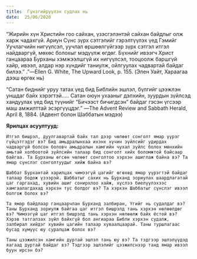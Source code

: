 ```yaml
---
title:  Гүнзгийрүүлэн судлах нь
date:  25/06/2020
---
```


“Жирийн хүн Христийн гоо сайхан, үзэсгэлэнтэй сайхан байдлыг олж харж чадахгүй. Ариун Сүнс зүрх сэтгэлийг гэрэлтүүлэх үед Гэмийг Уучлагчийн нигүүлсэл, уучлал өршөөлгүйгээр зүрх сэтгэл итгэл найдваргүй, мөхөс болохыг мэдүүлж өгдөг. Бүхнийг ивээгч Христ ганцаараа Бурханы хэмжээлшгүй их нигүүлсэл, тооцоолж баршгүй хайр, ивээл, алдар нэр хүндийг таниулж, ойлгуулах чадвартай байдаг билээ.” .”—Ellen G. White, The Upward Look, p. 155. (Элен Уайт, Хараагаа дээш өргөх нь)

“Сатан биднийг уруу татах үед бид Библийн эшлэл, бүлгийг цээжлэн уншдаг байх хэрэгтэй..... Сатан оюун ухааныг дэлхийн, зуурдын зүйлсэд хандуулах үед бид түүнийг “Бичээст бичигдсэн” байдаг гэсэн үгсээр маш амжилттай эсэргүүцдэг.” —The Advent Review and Sabbath Herald, April 8, 1884. (Адвент болон Шаббатын мэдээ)

**Ярилцах асуултууд:**

`Итгэл бишрэл, дуулгавартай байх тал дээр чөлөөт сонголт ямар үүрэг гүйцэтгэдэг вэ? Бид амьдралынхаа ихэнх хүчин зүйлсийг удирдах чадваргүй болсон боловч амьдралын хамгийн чухал зүйлс болох мөнхийн амьтай холбоотой зүйлсийн талаар бид сонголт хийх боломжтой байсаар байгаа. Та Бурханы өгсөн чөлөөт сонголтоо хэрхэн ашиглаж байна вэ? Та ямар сүнслэг сонголтуудыг хийж байна вэ?`

`Шаббат Бурхантай харилцах чимээгүй цагийг өгөхөд ямар үүрэгтэй байдаг талаар бодож үзээрэй. Шаббатыг сахих нь Бурханд зориулах шаардлагатай цаг гаргахад, хувийн ашиг сонирхлоо хайж, хүслээ биелүүлэхээс хамгаалагдахад хэрхэн тус болдог вэ? Та хэрхэн Шаббатыг сүнслэг ивээл болгож болох вэ?`

`Та ямар байдлаар ганцаарчлан Бурханд залбиран, Үгийг нь судалдаг вэ? Таны Бурханд зориулж байгаа цаг итгэл бишрэлд тань хэрхэн нөлөөлдөг вэ? Чимээгүй цаг итгэл бишрэлд тань хэрхэн нөлөөлж байх ёстой вэ? Хэрэв татгалзах зүйл байхгүй бол ангиараа Библи хэрхэн судалж, залбирал хийдэг хувийн цагийн талаар хуваалцаарай. Таны туршлагаас бусад хүмүүс юу суралцаж болох вэ?`

`Таны цээжилсэн хамгийн дуртай эшлэл тань юу вэ? Та тэдгээр эшлэлүүдэд яагаад дуртай байдаг вэ? Тэдгээр эшлэлийг цээжилснээр танд ямар ивээл буун ирсэн бэ?`